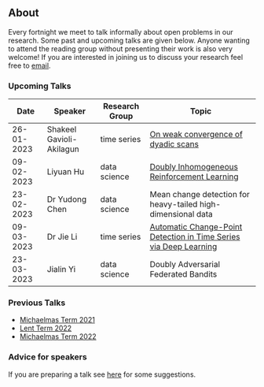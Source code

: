 ## About

Every fortnight we meet to talk informally about open problems in our research. Some past and upcoming talks are given below. Anyone wanting to attend the reading group without presenting their work is also very welcome! If you are interested in joining us to discuss your research feel free to [email](mailto:s.a.gavioli-akilagun@lse.ac.uk).

### Upcoming Talks

| Date | Speaker | Research Group | Topic |
|---|---|---|---|
| 26-01-2023 | Shakeel Gavioli-Akilagun | time series | [On weak convergence of dyadic scans](talks/26-01-2023-Shakeel-Gavioli-Akilagun.html) |
| 09-02-2023 | Liyuan Hu | data science | [Doubly Inhomogeneous Reinforcement Learning](talks/09-02-2023-Liyuan-Hu.html) |
| 23-02-2023 | Dr Yudong Chen | data science | Mean change detection for heavy-tailed high-dimensional data |
| 09-03-2023 | Dr Jie Li | time series | [Automatic Change-Point Detection in Time Series via Deep Learning](talks/09-03-2023-Jie-Li.html) |
| 23-03-2023 | Jialin Yi | data science | Doubly Adversarial Federated Bandits |

### Previous Talks

* [Michaelmas Term 2021](past_terms/MT-2021.html)
* [Lent Term 2022](past_terms/LT-2022.html)
* [Michaelmas Term 2022](past_terms/MT-2022.html)

### Advice for speakers

If you are preparing a talk see [here](advice-for-talks.html) for some suggestions.
